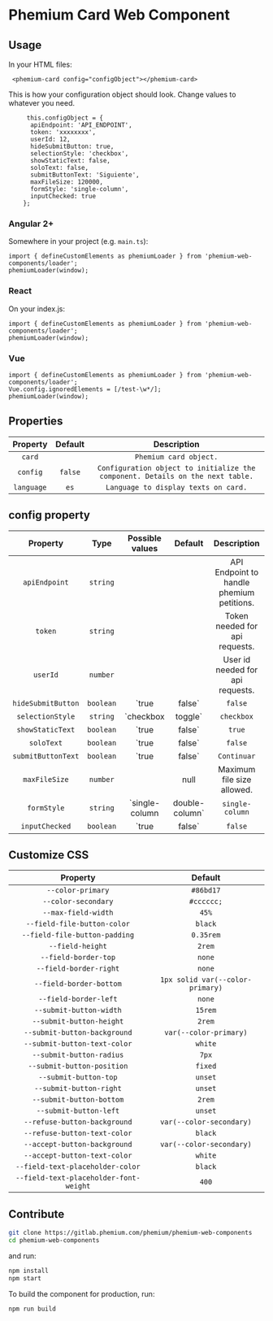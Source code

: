 # Phemium Card Web Component

<!-- ## Installation

```bash
 npm i phemium-card
``` -->

## Usage

In your HTML files:

```
 <phemium-card config="configObject"></phemium-card>
```

This is how your configuration object should look. Change values to whatever you need.

```
     this.configObject = {
      apiEndpoint: 'API_ENDPOINT',
      token: 'xxxxxxxx',
      userId: 12,
      hideSubmitButton: true,
      selectionStyle: 'checkbox',
      showStaticText: false,
      soloText: false,
      submitButtonText: 'Siguiente',
      maxFileSize: 120000,
      formStyle: 'single-column',
      inputChecked: true
    };
```

<!-- ### Javascript or AngularJS (1.x)

```
<script src="https://unpkg.com/phemium@latest/dist/phemium-web-components.js"></script>
``` -->

### Angular 2+

Somewhere in your project (e.g. `main.ts`):

```
import { defineCustomElements as phemiumLoader } from 'phemium-web-components/loader';
phemiumLoader(window);

```

### React

On your index.js:

```
import { defineCustomElements as phemiumLoader } from 'phemium-web-components/loader';
phemiumLoader(window);
```

### Vue

```
import { defineCustomElements as phemiumLoader } from 'phemium-web-components/loader';
Vue.config.ignoredElements = [/test-\w*/];
phemiumLoader(window);
```

## Properties

|  Property  | Default |                                  Description                                   |
| :--------: | :-----: | :----------------------------------------------------------------------------: |
|   `card`   |         |                             `Phemium card object.`                             |
|  `config`  | `false` | `Configuration object to initialize the component. Details on the next table.` |
| `language` |  `es`   |                      `Language to display texts on card.`                      |

## config property

|      Property      |   Type    |         Possible values         |     Default     |                Description                |
| :----------------: | :-------: | :-----------------------------: | :-------------: | :---------------------------------------: |
|   `apiEndpoint`    | `string`  |                                 |                 | API Endpoint to handle phemium petitions. |
|      `token`       | `string`  |                                 |                 |      Token needed for api requests.       |
|      `userId`      | `number`  |                                 |                 |     User id needed for api requests.      |
| `hideSubmitButton` | `boolean` |         `true | false`          |     `false`     |            Hide submit button.            |
|  `selectionStyle`  | `string`  |       `checkbox | toggle`       |   `checkbox`    |    Style to display selection inputs.     |
|  `showStaticText`  | `boolean` |         `true | false`          |     `true`      |   Show static text associated to field.   |
|     `soloText`     | `boolean` |         `true | false`          |     `false`     |    Show only the static text on field.    |
| `submitButtonText` | `boolean` |         `true | false`          |   `Continuar`   |        Text for the submit button.        |
|   `maxFileSize`    | `number`  |                                 |      null       |        Maximum file size allowed.         |
|    `formStyle`     | `string`  | `single-column | double-column` | `single-column` |            Style of the form.             |
|   `inputChecked`   | `boolean` |         `true | false`          |     `false`     |       Initial input checkbox value.       |

## Customize CSS

|                Property                |             Default              |
| :------------------------------------: | :------------------------------: |
|           `--color-primary`            |            `#86bd17`             |
|          `--color-secondary`           |            `#cccccc;`            |
|          `--max-field-width`           |              `45%`               |
|      `--field-file-button-color`       |             `black`              |
|     `--field-file-button-padding`      |            `0.35rem`             |
|            `--field-height`            |              `2rem`              |
|          `--field-border-top`          |              `none`              |
|         `--field-border-right`         |              `none`              |
|        `--field-border-bottom`         | `1px solid var(--color-primary)` |
|         `--field-border-left`          |              `none`              |
|        `--submit-button-width`         |             `15rem`              |
|        `--submit-button-height`        |              `2rem`              |
|      `--submit-button-background`      |      `var(--color-primary)`      |
|      `--submit-button-text-color`      |             `white`              |
|        `--submit-button-radius`        |              `7px`               |
|       `--submit-button-position`       |             `fixed`              |
|         `--submit-button-top`          |             `unset`              |
|        `--submit-button-right`         |             `unset`              |
|        `--submit-button-bottom`        |              `2rem`              |
|         `--submit-button-left`         |             `unset`              |
|      `--refuse-button-background`      |     `var(--color-secondary)`     |
|      `--refuse-button-text-color`      |             `black`              |
|      `--accept-button-background`      |     `var(--color-secondary)`     |
|      `--accept-button-text-color`      |             `white`              |
|    `--field-text-placeholder-color`    |             `black`              |
| `--field-text-placeholder-font-weight` |              `400`               |

## Contribute

```bash
git clone https://gitlab.phemium.com/phemium/phemium-web-components
cd phemium-web-components
```

and run:

```bash
npm install
npm start
```

To build the component for production, run:

```bash
npm run build
```

